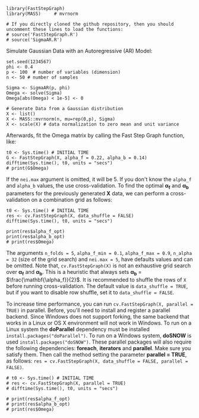 ```{r setup}
library(FastStepGraph)
library(MASS)     # mvrnorm

# If you directly cloned the github repository, then you should uncomment these lines to load the functions:
# source('FastStepGraph.R')
# source('SigmaAR.R')
```

Simulate Gaussian Data with an Autoregressive (AR) Model:

```{r}
set.seed(1234567)
phi <- 0.4 
p <- 100  # number of variables (dimension)
n <- 50 # number of samples

Sigma <- SigmaAR(p, phi)
Omega <- solve(Sigma)  
Omega[abs(Omega) < 1e-5] <- 0  

# Generate Data from a Gaussian distribution 
X <- list()
X <- MASS::mvrnorm(n, mu=rep(0,p), Sigma)
X <- scale(X) # data normalization to zero mean and unit variance 
```

Afterwards, fit the Omega matrix by calling the Fast Step Graph function, like:

```{r}
t0 <- Sys.time() # INITIAL TIME
G <- FastStepGraph(X, alpha_f = 0.22, alpha_b = 0.14)
difftime(Sys.time(), t0, units = "secs")
# print(G$Omega)
```

If the `nei.max` argument is omitted, it will be 5. If you don't know the `alpha_f` and `alpha_b` values, the use cross-validation. To find the optimal $\mathbf{\alpha_f}$ and $\mathbf{\alpha_b}$ parameters for the previously generated **X** data, we can perform a cross-validation on a combination grid as follows:

```{r}
t0 <- Sys.time() # INITIAL TIME
res <- cv.FastStepGraph(X, data_shuffle = FALSE)
difftime(Sys.time(), t0, units = "secs")

print(res$alpha_f_opt)
print(res$alpha_b_opt)
# print(res$Omega)
```

The arguments `n_folds = 5`, `alpha_f_min = 0.1`, `alpha_f_max = 0.9`, `n_alpha = 32` (size of the grid search) and `nei.max = 5`, have defaults values and can be omitted. Note that, `cv.FastStepGraph(X)` is not an exhaustive grid search over $\mathbf{\alpha_f}$ and $\mathbf{\alpha_b}$. This is a heuristic that always sets $\mathbf{\alpha_b}$ = $\frac{\mathbf{\alpha_f}}{2}$. It is recommended to shuffle the rows of `X` before running cross-validation. The default value is `data_shuffle = TRUE`, but if you want to disable row shuffle, set it to `data_shuffle = FALSE`.

To increase time performance, you can run `cv.FastStepGraph(X, parallel = TRUE)` in parallel. Before, you'll need to install and register a parallel backend. Since Windows does not support forking, the same backend that works in a Linux or OS X environment will not work in Windows. To run on a Linux system the **doParallel** dependency must be installed `install.packages("doParallel")`. To run on a Windows system, **doSNOW** is used `install.packages("doSNOW")`. These parallel packages will also require the following dependencies: **foreach**, **iterators** and **parallel**. Make sure you satisfy them. Then call the method setting the parameter **parallel = TRUE**, as follows: `res = cv.FastStepGraph(X, data_shuffle = FALSE, parallel = FALSE)`.

```{r}
# t0 <- Sys.time() # INITIAL TIME
# res <- cv.FastStepGraph(X, parallel = TRUE)
# difftime(Sys.time(), t0, units = "secs")

# print(res$alpha_f_opt)
# print(res$alpha_b_opt)
# print(res$Omega)
```